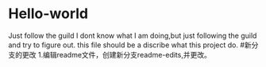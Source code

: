 # Hello-world
Just follow the guild
I dont know what I am doing,but just following the guild and try to figure out.
this file should be a discribe what this project do.
#新分支的更改
1.编辑readme文件，创建新分支readme-edits,并更改。
